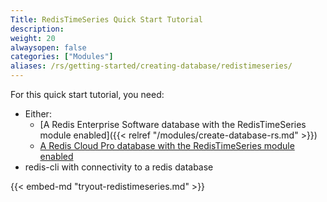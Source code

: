 ```yaml
---
Title: RedisTimeSeries Quick Start Tutorial
description:
weight: 20
alwaysopen: false
categories: ["Modules"]
aliases: /rs/getting-started/creating-database/redistimeseries/
---
```

For this quick start tutorial, you need:

- Either:
    - [A Redis Enterprise Software database with the RedisTimeSeries module enabled]({{< relref "/modules/create-database-rs.md" >}})
    - [A Redis Cloud Pro database with the RedisTimeSeries module enabled](https://redislabs.com/redis-enterprise-cloud/)
- redis-cli with connectivity to a redis database

{{< embed-md "tryout-redistimeseries.md" >}}
